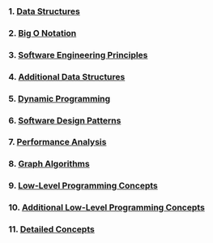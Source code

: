 ### 1. [Data Structures](./1.Data_Structures/)

### 2. [Big O Notation](./2.%20Big%20O%20Notation/)

### 3. [Software Engineering Principles](./3.%20Software%20Engineering%20Principles/)

### 4. [Additional Data Structures](./4.%20Additional%20Data%20Structures/)

### 5. [Dynamic Programming](./5.%20Dynamic%20Programming/)

### 6. [Software Design Patterns](./6.Software-Design-Patterns/)

### 7. [Performance Analysis](./7.%20Performance%20Analysis/)

### 8. [Graph Algorithms](./8.%20Graph%20Algorithms/)

### 9. [Low-Level Programming Concepts](./9.%20Low-Level%20Programming%20Concepts/)

### 10. [Additional Low-Level Programming Concepts](./10.%20Additional%20Low-Level%20Programmingl/)

### 11. [Detailed Concepts](./11.%20Detailed%20Concepts/)
